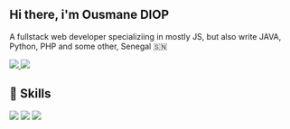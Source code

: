 

## Hi there, i'm Ousmane DIOP 

A fullstack web developer specializiing in mostly JS, but also write JAVA, Python, PHP and some other, Senegal 🇸🇳


<a href="https://twitter.com/ouznoreyni221" alt="Follow Me on Twitter"> 
    <img src="https://img.shields.io/badge/twitter-%231DA1F2.svg?&style=for-the-badge&logo=twitter&logoColor=white" />
</a>
<a href="https://www.linkedin.com/in/ousmane-diop-5792a5170" alt="My LinkedIn"> 
  <img src="https://img.shields.io/badge/linkedin-%230077B5.svg?&style=for-the-badge&logo=linkedin&logoColor=white" />
</a>

## 🚀 Skills 

<img src="https://img.shields.io/badge/javascript-%23F7DF1E.svg?&style=for-the-badge&logo=javascript&logoColor=white" /> 
<img src="https://img.shields.io/badge/react-%2361DAFB.svg?&style=for-the-badge&logo=react&logoColor=white" /> <img src="https://img.shields.io/badge/React_Native-20232A?style=for-the-badge&logo=react&logoColor=61DAFB" />
